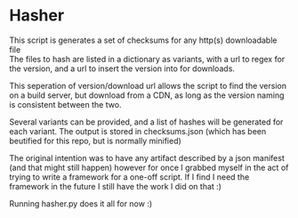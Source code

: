# Hasher

This script is generates a set of checksums for any http(s) downloadable file  
The files to hash are listed in a dictionary as variants, with a url to regex for the version, and a url to insert the version into for downloads.

This seperation of version/download url allows the script to find the version on a build server, but download from a CDN, as long as the version naming is consistent between the two.

Several variants can be provided, and a list of hashes will be generated for each variant. The output is stored in checksums.json (which has been beutified for this repo, but is normally minified)

The original intention was to have any artifact described by a json manifest (and that might still happen) however for once I grabbed myself in the act of trying to write a framework for a one-off script. If I find I need the framework in the future I still have the work I did on that :)

Running hasher.py does it all for now :)